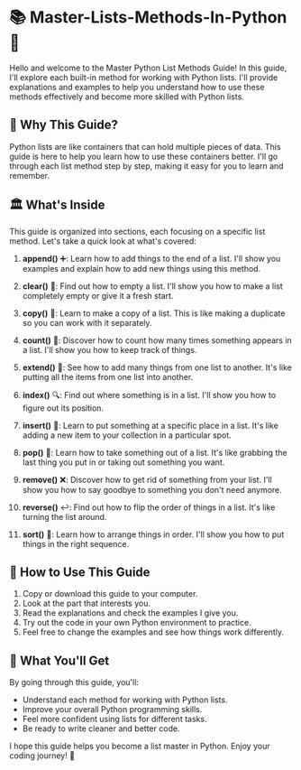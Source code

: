 # 📚 Master-Lists-Methods-In-Python 🐍

Hello and welcome to the Master Python List Methods Guide! In this guide, I'll explore each built-in method for working with Python lists. I'll provide explanations and examples to help you understand how to use these methods effectively and become more skilled with Python lists.

## 🤔 **Why This Guide?**

Python lists are like containers that can hold multiple pieces of data. This guide is here to help you learn how to use these containers better. I'll go through each list method step by step, making it easy for you to learn and remember.

## 🏛️ **What's Inside**

This guide is organized into sections, each focusing on a specific list method. Let's take a quick look at what's covered:

1. **append()** ➕: Learn how to add things to the end of a list. I'll show you examples and explain how to add new things using this method.

2. **clear()** 🧹: Find out how to empty a list. I'll show you how to make a list completely empty or give it a fresh start.

3. **copy()** 📝: Learn to make a copy of a list. This is like making a duplicate so you can work with it separately.

4. **count()** 🔢: Discover how to count how many times something appears in a list. I'll show you how to keep track of things.

5. **extend()** 🚀: See how to add many things from one list to another. It's like putting all the items from one list into another.

6. **index()** 🔍: Find out where something is in a list. I'll show you how to figure out its position.

7. **insert()** 🎯: Learn to put something at a specific place in a list. It's like adding a new item to your collection in a particular spot.

8. **pop()** 🍿: Learn how to take something out of a list. It's like grabbing the last thing you put in or taking out something you want.

9. **remove()** ❌: Discover how to get rid of something from your list. I'll show you how to say goodbye to something you don't need anymore.

10. **reverse()** ↩️: Find out how to flip the order of things in a list. It's like turning the list around.

11. **sort()** 🔀: Learn how to arrange things in order. I'll show you how to put things in the right sequence.

## 🚀 **How to Use This Guide**

1. Copy or download this guide to your computer.
2. Look at the part that interests you.
3. Read the explanations and check the examples I give you.
4. Try out the code in your own Python environment to practice.
5. Feel free to change the examples and see how things work differently.

## 🎉 **What You'll Get**

By going through this guide, you'll:

- Understand each method for working with Python lists.
- Improve your overall Python programming skills.
- Feel more confident using lists for different tasks.
- Be ready to write cleaner and better code.

I hope this guide helps you become a list master in Python. Enjoy your coding journey! 🎈
